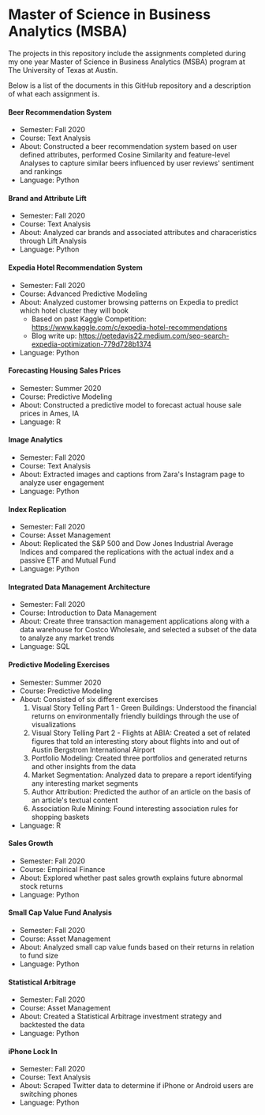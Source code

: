 # Master of Science in Business Analytics (MSBA)
The projects in this repository include the assignments completed during my one year Master of Science in Business Analytics (MSBA) program at The University of Texas at Austin.

Below is a list of the documents in this GitHub repository and a description of what each assignment is.

#### Beer Recommendation System
* Semester: Fall 2020
* Course: Text Analysis
* About: Constructed a beer recommendation system based on user defined attributes, performed Cosine Similarity and feature-level Analyses to capture similar beers influenced by user reviews' sentiment and rankings
* Language: Python

#### Brand and Attribute Lift
* Semester: Fall 2020
* Course: Text Analysis
* About: Analyzed car brands and associated attributes and characeristics through Lift Analysis
* Language: Python

#### Expedia Hotel Recommendation System
* Semester: Fall 2020
* Course: Advanced Predictive Modeling
* About: Analyzed customer browsing patterns on Expedia to predict which hotel cluster they will book
    * Based on past Kaggle Competition: https://www.kaggle.com/c/expedia-hotel-recommendations
    * Blog write up: https://petedavis22.medium.com/seo-search-expedia-optimization-779d728b1374
* Language: Python

#### Forecasting Housing Sales Prices
* Semester: Summer 2020
* Course: Predictive Modeling
* About: Constructed a predictive model to forecast actual house sale prices in Ames, IA
* Language: R

#### Image Analytics
* Semester: Fall 2020
* Course: Text Analysis
* About: Extracted images and captions from Zara's Instagram page to analyze user engagement
* Language: Python

#### Index Replication
* Semester: Fall 2020
* Course: Asset Management
* About: Replicated the S&P 500 and Dow Jones Industrial Average Indices and compared the replications with the actual index and a passive ETF and Mutual Fund
* Language: Python

#### Integrated Data Management Architecture
* Semester: Fall 2020
* Course: Introduction to Data Management
* About: Create three transaction management applications along with a data warehouse for Costco Wholesale, and selected a subset of the data to analyze any market trends
* Language: SQL

#### Predictive Modeling Exercises
* Semester: Summer 2020
* Course: Predictive Modeling
* About: Consisted of six different exercises
    1. Visual Story Telling Part 1 - Green Buildings: Understood the financial returns on environmentally friendly buildings through the use of visualizations
    2. Visual Story Telling Part 2 - Flights at ABIA: Created a set of related figures that told an interesting story about flights into and out of Austin Bergstrom International Airport
    3. Portfolio Modeling: Created three portfolios and generated returns and other insights from the data
    4. Market Segmentation: Analyzed data to prepare a report identifying any interesting market segments
    5. Author Attribution: Predicted the author of an article on the basis of an article's textual content
    6. Association Rule Mining: Found interesting association rules for shopping baskets
* Language: R

#### Sales Growth
* Semester: Fall 2020
* Course: Empirical Finance
* About: Explored whether past sales growth explains future abnormal stock returns
* Language: Python

#### Small Cap Value Fund Analysis
* Semester: Fall 2020
* Course: Asset Management
* About: Analyzed small cap value funds based on their returns in relation to fund size
* Language: Python

#### Statistical Arbitrage
* Semester: Fall 2020
* Course: Asset Management
* About: Created a Statistical Arbitrage investment strategy and backtested the data
* Language: Python

#### iPhone Lock In
* Semester: Fall 2020
* Course: Text Analysis
* About: Scraped Twitter data to determine if iPhone or Android users are switching phones
* Language: Python
